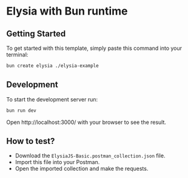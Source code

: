 # Elysia with Bun runtime

## Getting Started
To get started with this template, simply paste this command into your terminal:
```bash
bun create elysia ./elysia-example
```

## Development
To start the development server run:
```bash
bun run dev
```

Open http://localhost:3000/ with your browser to see the result.

## How to test?
- Download the `ElysiaJS-Basic.postman_collection.json` file.
- Import this file into your Postman.
- Open the imported collection and make the requests.